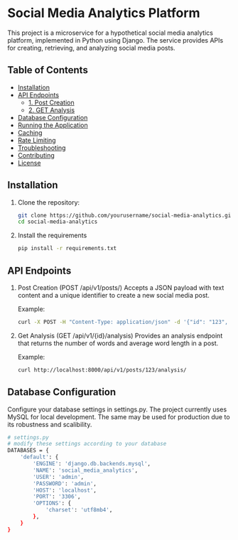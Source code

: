 # Social Media Analytics Platform

This project is a microservice for a hypothetical social media analytics platform, implemented in Python using Django. The service provides APIs for creating, retrieving, and analyzing social media posts.

## Table of Contents

- [Installation](#installation)
- [API Endpoints](#api-endpoints)
  - [1. Post Creation](#1-post-creation-post-apiv1posts)
  - [2. GET Analysis](#2-get-analysis-get-apiv1postsidanalysis)
- [Database Configuration](#database-configuration)
- [Running the Application](#running-the-application)
- [Caching](#caching)
- [Rate Limiting](#rate-limiting)
- [Troubleshooting](#troubleshooting)
- [Contributing](#contributing)
- [License](#license)

## Installation

1. Clone the repository:

   ```bash
   git clone https://github.com/yourusername/social-media-analytics.git
   cd social-media-analytics

2. Install the requirements

   ```bash
   pip install -r requirements.txt


## API Endpoints

1. Post Creation (POST /api/v1/posts/)
   Accepts a JSON payload with text content and a unique identifier to create a new social media post.

   Example:
   ```bash
   curl -X POST -H "Content-Type: application/json" -d '{"id": "123", "content": "This is a sample post."}' http://localhost:8000/api/v1/posts/
   
2. Get Analysis (GET /api/v1/{id}/analysis)
   Provides an analysis endpoint that returns the number of words and average word length in a post.

   Example:
   ```bash
   curl http://localhost:8000/api/v1/posts/123/analysis/

## Database Configuration
Configure your database settings in settings.py. The project currently uses MySQL for local development. The same may be used for production due to its robustness and scalibility.

```bash
# settings.py
# modify these settings according to your database
DATABASES = {
    'default': {
        'ENGINE': 'django.db.backends.mysql',
        'NAME': 'social_media_analytics',
        'USER': 'admin',
        'PASSWORD': 'admin',
        'HOST': 'localhost',
        'PORT': '3306',
        'OPTIONS': {
            'charset': 'utf8mb4',
        },
    }
}



